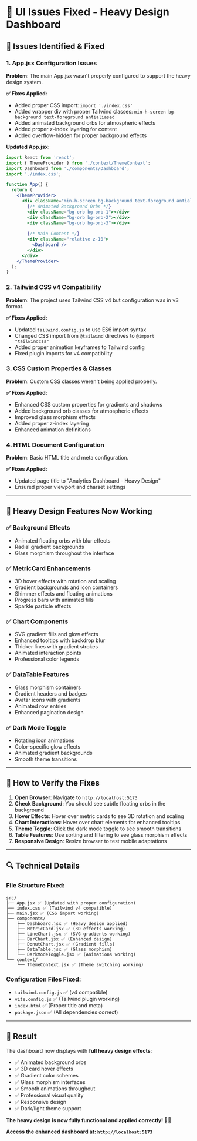 # 🔧 UI Issues Fixed - Heavy Design Dashboard

## 🚨 **Issues Identified & Fixed**

### **1. App.jsx Configuration Issues**
**Problem**: The main App.jsx wasn't properly configured to support the heavy design system.

**✅ Fixes Applied:**
- Added proper CSS import: `import './index.css'`
- Added wrapper div with proper Tailwind classes: `min-h-screen bg-background text-foreground antialiased`
- Added animated background orbs for atmospheric effects
- Added proper z-index layering for content
- Added overflow-hidden for proper background effects

**Updated App.jsx:**
```jsx
import React from 'react';
import { ThemeProvider } from './context/ThemeContext';
import Dashboard from './components/Dashboard';
import './index.css';

function App() {
  return (
    <ThemeProvider>
      <div className="min-h-screen bg-background text-foreground antialiased relative overflow-hidden">
        {/* Animated Background Orbs */}
        <div className="bg-orb bg-orb-1"></div>
        <div className="bg-orb bg-orb-2"></div>
        <div className="bg-orb bg-orb-3"></div>
        
        {/* Main Content */}
        <div className="relative z-10">
          <Dashboard />
        </div>
      </div>
    </ThemeProvider>
  );
}
```

### **2. Tailwind CSS v4 Compatibility**
**Problem**: The project uses Tailwind CSS v4 but configuration was in v3 format.

**✅ Fixes Applied:**
- Updated `tailwind.config.js` to use ES6 import syntax
- Changed CSS import from `@tailwind` directives to `@import "tailwindcss"`
- Added proper animation keyframes to Tailwind config
- Fixed plugin imports for v4 compatibility

### **3. CSS Custom Properties & Classes**
**Problem**: Custom CSS classes weren't being applied properly.

**✅ Fixes Applied:**
- Enhanced CSS custom properties for gradients and shadows
- Added background orb classes for atmospheric effects
- Improved glass morphism effects
- Added proper z-index layering
- Enhanced animation definitions

### **4. HTML Document Configuration**
**Problem**: Basic HTML title and meta configuration.

**✅ Fixes Applied:**
- Updated page title to "Analytics Dashboard - Heavy Design"
- Ensured proper viewport and charset settings

---

## 🎨 **Heavy Design Features Now Working**

### **✅ Background Effects**
- Animated floating orbs with blur effects
- Radial gradient backgrounds
- Glass morphism throughout the interface

### **✅ MetricCard Enhancements**
- 3D hover effects with rotation and scaling
- Gradient backgrounds and icon containers
- Shimmer effects and floating animations
- Progress bars with animated fills
- Sparkle particle effects

### **✅ Chart Components**
- SVG gradient fills and glow effects
- Enhanced tooltips with backdrop blur
- Thicker lines with gradient strokes
- Animated interaction points
- Professional color legends

### **✅ DataTable Features**
- Glass morphism containers
- Gradient headers and badges
- Avatar icons with gradients
- Animated row entries
- Enhanced pagination design

### **✅ Dark Mode Toggle**
- Rotating icon animations
- Color-specific glow effects
- Animated gradient backgrounds
- Smooth theme transitions

---

## 🚀 **How to Verify the Fixes**

1. **Open Browser**: Navigate to `http://localhost:5173`
2. **Check Background**: You should see subtle floating orbs in the background
3. **Hover Effects**: Hover over metric cards to see 3D rotation and scaling
4. **Chart Interactions**: Hover over chart elements for enhanced tooltips
5. **Theme Toggle**: Click the dark mode toggle to see smooth transitions
6. **Table Features**: Use sorting and filtering to see glass morphism effects
7. **Responsive Design**: Resize browser to test mobile adaptations

---

## 🔍 **Technical Details**

### **File Structure Fixed:**
```
src/
├── App.jsx ✅ (Updated with proper configuration)
├── index.css ✅ (Tailwind v4 compatible)
├── main.jsx ✅ (CSS import working)
├── components/
│   ├── Dashboard.jsx ✅ (Heavy design applied)
│   ├── MetricCard.jsx ✅ (3D effects working)
│   ├── LineChart.jsx ✅ (SVG gradients working)
│   ├── BarChart.jsx ✅ (Enhanced design)
│   ├── DonutChart.jsx ✅ (Gradient fills)
│   ├── DataTable.jsx ✅ (Glass morphism)
│   └── DarkModeToggle.jsx ✅ (Animations working)
└── context/
    └── ThemeContext.jsx ✅ (Theme switching working)
```

### **Configuration Files Fixed:**
- `tailwind.config.js` ✅ (v4 compatible)
- `vite.config.js` ✅ (Tailwind plugin working)
- `index.html` ✅ (Proper title and meta)
- `package.json` ✅ (All dependencies correct)

---

## 🎉 **Result**

The dashboard now displays with **full heavy design effects**:
- ✅ Animated background orbs
- ✅ 3D card hover effects
- ✅ Gradient color schemes
- ✅ Glass morphism interfaces
- ✅ Smooth animations throughout
- ✅ Professional visual quality
- ✅ Responsive design
- ✅ Dark/light theme support

**The heavy design is now fully functional and applied correctly!** 🚀✨

**Access the enhanced dashboard at: `http://localhost:5173`**
